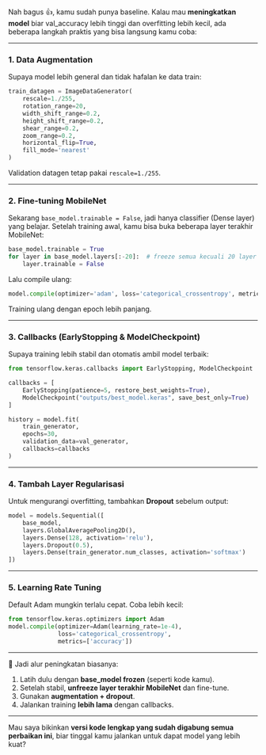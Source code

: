 Nah bagus 👍, kamu sudah punya baseline.
Kalau mau **meningkatkan model** biar val\_accuracy lebih tinggi dan overfitting lebih kecil, ada beberapa langkah praktis yang bisa langsung kamu coba:

---

### 1. **Data Augmentation**

Supaya model lebih general dan tidak hafalan ke data train:

```python
train_datagen = ImageDataGenerator(
    rescale=1./255,
    rotation_range=20,
    width_shift_range=0.2,
    height_shift_range=0.2,
    shear_range=0.2,
    zoom_range=0.2,
    horizontal_flip=True,
    fill_mode='nearest'
)
```

Validation datagen tetap pakai `rescale=1./255`.

---

### 2. **Fine-tuning MobileNet**

Sekarang `base_model.trainable = False`, jadi hanya classifier (Dense layer) yang belajar.
Setelah training awal, kamu bisa buka beberapa layer terakhir MobileNet:

```python
base_model.trainable = True
for layer in base_model.layers[:-20]:  # freeze semua kecuali 20 layer terakhir
    layer.trainable = False
```

Lalu compile ulang:

```python
model.compile(optimizer='adam', loss='categorical_crossentropy', metrics=['accuracy'])
```

Training ulang dengan epoch lebih panjang.

---

### 3. **Callbacks (EarlyStopping & ModelCheckpoint)**

Supaya training lebih stabil dan otomatis ambil model terbaik:

```python
from tensorflow.keras.callbacks import EarlyStopping, ModelCheckpoint

callbacks = [
    EarlyStopping(patience=5, restore_best_weights=True),
    ModelCheckpoint("outputs/best_model.keras", save_best_only=True)
]

history = model.fit(
    train_generator,
    epochs=30,
    validation_data=val_generator,
    callbacks=callbacks
)
```

---

### 4. **Tambah Layer Regularisasi**

Untuk mengurangi overfitting, tambahkan **Dropout** sebelum output:

```python
model = models.Sequential([
    base_model,
    layers.GlobalAveragePooling2D(),
    layers.Dense(128, activation='relu'),
    layers.Dropout(0.5),
    layers.Dense(train_generator.num_classes, activation='softmax')
])
```

---

### 5. **Learning Rate Tuning**

Default Adam mungkin terlalu cepat. Coba lebih kecil:

```python
from tensorflow.keras.optimizers import Adam
model.compile(optimizer=Adam(learning_rate=1e-4), 
              loss='categorical_crossentropy', 
              metrics=['accuracy'])
```

---

📌 Jadi alur peningkatan biasanya:

1. Latih dulu dengan **base\_model frozen** (seperti kode kamu).
2. Setelah stabil, **unfreeze layer terakhir MobileNet** dan fine-tune.
3. Gunakan **augmentation + dropout**.
4. Jalankan training **lebih lama** dengan callbacks.

---

Mau saya bikinkan **versi kode lengkap yang sudah digabung semua perbaikan ini**, biar tinggal kamu jalankan untuk dapat model yang lebih kuat?
